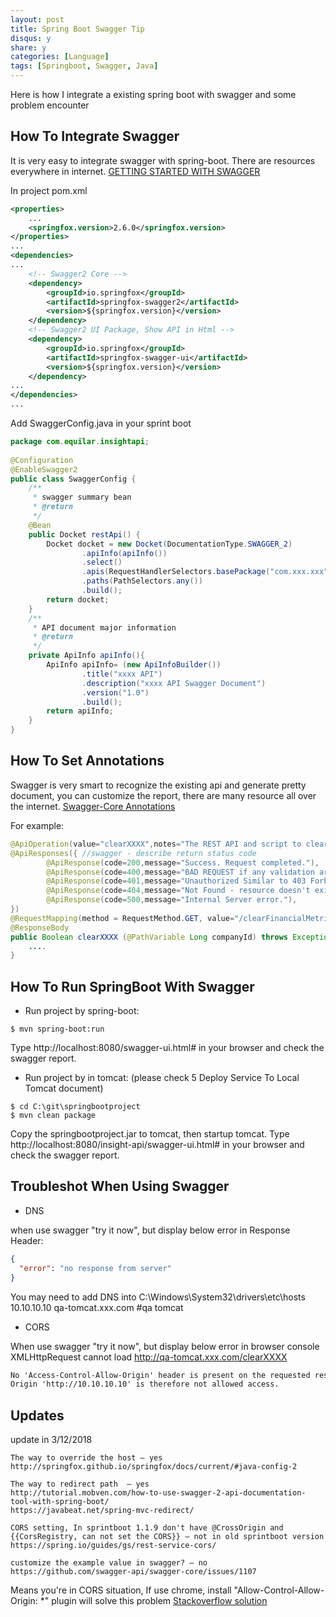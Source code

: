 ```yaml
---
layout: post
title: Spring Boot Swagger Tip
disqus: y
share: y
categories: [Language]
tags: [Springboot, Swagger, Java]
---
```


Here is how I integrate a existing spring boot with swagger and some problem encounter

How To Integrate Swagger
---------------------
It is very easy to integrate swagger with spring-boot. There are resources everywhere in internet.
[GETTING STARTED WITH SWAGGER](http://swagger.io/getting-started/)

In project pom.xml
```xml
<properties>
    ...
    <springfox.version>2.6.0</springfox.version>
</properties>
...
<dependencies>
...
    <!-- Swagger2 Core -->
    <dependency>
        <groupId>io.springfox</groupId>
        <artifactId>springfox-swagger2</artifactId>
        <version>${springfox.version}</version>
    </dependency>
    <!-- Swagger2 UI Package, Show API in Html -->
    <dependency>
        <groupId>io.springfox</groupId>
        <artifactId>springfox-swagger-ui</artifactId>
        <version>${springfox.version}</version>
    </dependency>
...
</dependencies>
...
```

Add SwaggerConfig.java in your sprint boot
```java
package com.equilar.insightapi;
 
@Configuration
@EnableSwagger2
public class SwaggerConfig {
    /**
     * swagger summary bean
     * @return
     */
    @Bean
    public Docket restApi() {
        Docket docket = new Docket(DocumentationType.SWAGGER_2)
                .apiInfo(apiInfo())
                .select()
                .apis(RequestHandlerSelectors.basePackage("com.xxx.xxx"))
                .paths(PathSelectors.any())
                .build();
        return docket;
    }
    /**
     * API document major information
     * @return
     */
    private ApiInfo apiInfo(){
        ApiInfo apiInfo= (new ApiInfoBuilder())
                .title("xxxx API")
                .description("xxxx API Swagger Document")
                .version("1.0")
                .build();
        return apiInfo;
    }
}
```

How To Set Annotations
---------------------
Swagger is very smart to recognize the existing api and generate pretty document, you can customize the report, there are many resource all over the internet.
[Swagger-Core Annotations](https://github.com/swagger-api/swagger-core/wiki/Annotations-1.5.X)

For example:
```java
@ApiOperation(value="clearXXXX",notes="The REST API and script to clear the data in cache and DB for the given company id.")
@ApiResponses({ //swagger - describe return status code
        @ApiResponse(code=200,message="Success. Request completed."),
        @ApiResponse(code=400,message="BAD REQUEST if any validation are failed, like negative company id, invalid metric id."),
        @ApiResponse(code=401,message="Unauthorized Similar to 403 Forbidden, but specifically for use when authentication is required and has failed or has not yet been provided."),
        @ApiResponse(code=404,message="Not Found - resource doesn't exist for the specified id."),
        @ApiResponse(code=500,message="Internal Server error."),
})
@RequestMapping(method = RequestMethod.GET, value="/clearFinancialMetricCalc/{companyId}")
@ResponseBody
public Boolean clearXXXX (@PathVariable Long companyId) throws Exception {
    ....
}
```

How To Run SpringBoot With Swagger
---------------------
* Run project by spring-boot:
```shell
$ mvn spring-boot:run
```
Type http://localhost:8080/swagger-ui.html# in your browser and check the swagger report.
 
* Run project by in tomcat:
(please check 5 Deploy Service To Local Tomcat document)
```shell
$ cd C:\git\springbootproject
$ mvn clean package
```
Copy the springbootproject.jar to tomcat, then startup tomcat.
Type http://localhost:8080/insight-api/swagger-ui.html# in your browser and check the swagger report.

Troubleshot When Using Swagger
---------------------
* DNS

when use swagger "try it now", but display below error in Response Header:
```json
{
  "error": "no response from server"
}
```
You may need to add DNS into C:\Windows\System32\drivers\etc\hosts
10.10.10.10 qa-tomcat.xxx.com #qa tomcat

* CORS

When use swagger "try it now", but display below error in browser console
XMLHttpRequest cannot load http://qa-tomcat.xxx.com/clearXXXX
```html
No 'Access-Control-Allow-Origin' header is present on the requested resource.
Origin 'http://10.10.10.10' is therefore not allowed access.
```

Updates
---------------------
update in 3/12/2018
```
The way to override the host – yes
http://springfox.github.io/springfox/docs/current/#java-config-2

The way to redirect path  – yes
http://tutorial.mobven.com/how-to-use-swagger-2-api-documentation-tool-with-spring-boot/
https://javabeat.net/spring-mvc-redirect/

CORS setting, In sprintboot 1.1.9 don't have @CrossOrigin and {{CorsRegistry, can not set the CORS}} – not in old sprintboot version
https://spring.io/guides/gs/rest-service-cors/

customize the example value in swagger? – no
https://github.com/swagger-api/swagger-core/issues/1107
```


Means you're in CORS situation, If use chrome, install "Allow-Control-Allow-Origin: *" plugin will solve this problem
[Stackoverflow solution](http://stackoverflow.com/questions/20035101/no-access-control-allow-origin-header-is-present-on-the-requested-resource)












